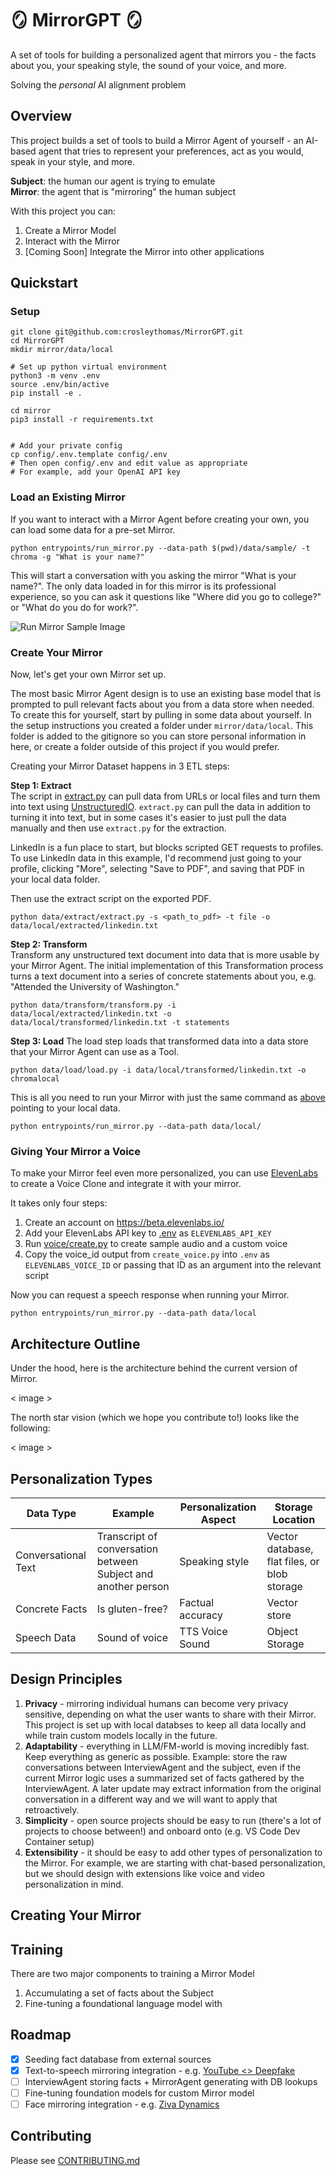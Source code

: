 # 🪞 MirrorGPT 🪞
A set of tools for building a personalized agent that mirrors you - the facts about you, your speaking style, the sound of your voice, and more.

Solving the *personal* AI alignment problem

## Overview 
This project builds a set of tools to build a Mirror Agent of yourself - an AI-based agent that tries to represent your preferences, act as you would, speak in your style, and more.


**Subject**: the human our agent is trying to emulate <br>
**Mirror**: the agent that is "mirroring" the human subject

With this project you can:
1. Create a Mirror Model
2. Interact with the Mirror
3. [Coming Soon] Integrate the Mirror into other applications

## Quickstart

### Setup

```
git clone git@github.com:crosleythomas/MirrorGPT.git
cd MirrorGPT
mkdir mirror/data/local

# Set up python virtual environment
python3 -m venv .env
source .env/bin/active
pip install -e .

cd mirror
pip3 install -r requirements.txt


# Add your private config
cp config/.env.template config/.env
# Then open config/.env and edit value as appropriate
# For example, add your OpenAI API key
```

### Load an Existing Mirror
If you want to interact with a Mirror Agent before creating your own, you can load some data for a pre-set Mirror.

```
python entrypoints/run_mirror.py --data-path $(pwd)/data/sample/ -t chroma -g "What is your name?"
```

This will start a conversation with you asking the mirror "What is your name?". The only data loaded in for this mirror is its professional experience, so you can ask it questions like "Where did you go to college?" or "What do you do for work?".

![Run Mirror Sample Image](assets/run_mirror_sample.png)

### Create Your Mirror
Now, let's get your own Mirror set up.

The most basic Mirror Agent design is to use an existing base model that is prompted to pull relevant facts about you from a data store when needed. To create this for yourself, start by pulling in some data about yourself. In the setup instructions you created a folder under `mirror/data/local`. This folder is added to the gitignore so you can store personal information in here, or create a folder outside of this project if you would prefer.

Creating your Mirror Dataset happens in 3 ETL steps:

<b>Step 1: Extract</b><br>
The script in [extract.py](mirror/data/extract/extract.py) can pull data from URLs or local files and turn them into text using [UnstructuredIO](https://github.com/Unstructured-IO/unstructured). `extract.py` can pull the data in addition to turning it into text, but in some cases it's easier to just pull the data manually and then use `extract.py` for the extraction.

LinkedIn is a fun place to start, but blocks scripted GET requests to profiles. To use LinkedIn data in this example, I'd recommend just going to your profile, clicking "More", selecting "Save to PDF", and saving that PDF in your local data folder.

Then use the extract script on the exported PDF.
```
python data/extract/extract.py -s <path_to_pdf> -t file -o data/local/extracted/linkedin.txt
```

<b>Step 2: Transform</b><br>
Transform any unstructured text document into data that is more usable by your Mirror Agent. The initial implementation of this Transformation process turns a text document into a series of concrete statements about you, e.g. "Attended the University of Washington."
```
python data/transform/transform.py -i data/local/extracted/linkedin.txt -o data/local/transformed/linkedin.txt -t statements
```

<b>Step 3: Load</b>
The load step loads that transformed data into a data store that your Mirror Agent can use as a Tool.
```
python data/load/load.py -i data/local/transformed/linkedin.txt -o chromalocal
```

This is all you need to run your Mirror with just the same command as [above](#load-an-existing-mirror) pointing to your local data.
```
python entrypoints/run_mirror.py --data-path data/local/
```

### Giving Your Mirror a Voice
To make your Mirror feel even more personalized, you can use [ElevenLabs](https://beta.elevenlabs.io/) to create a Voice Clone and integrate it with your mirror.

It takes only four steps:
1. Create an account on https://beta.elevenlabs.io/ 
2. Add your ElevenLabs API key to [.env](config/.env) as `ELEVENLABS_API_KEY`
3. Run [voice/create.py](voice/create_voice.py) to create sample audio and a custom voice
4. Copy the voice_id output from `create_voice.py` into `.env` as `ELEVENLABS_VOICE_ID` or passing that ID as an argument into the relevant script

Now you can request a speech response when running your Mirror.
```
python entrypoints/run_mirror.py --data-path data/local 
```

## Architecture Outline
Under the hood, here is the architecture behind the current version of Mirror.

< image >

The north star vision (which we hope you contribute to!) looks like the following:

< image >

## Personalization Types

| Data Type | Example | Personalization Aspect | Storage Location |
|-------------|---------|------------------------|------------------|
|Conversational Text|Transcript of conversation between Subject and another person|Speaking style |Vector database, flat files, or blob storage|
|Concrete Facts|Is gluten-free?|Factual accuracy|Vector store|
|Speech Data|Sound of voice|TTS Voice Sound|Object Storage|

## Design Principles
1. **Privacy** - mirroring individual humans can become very privacy sensitive, depending on what the user wants to share with their Mirror. This project is set up with local databses to keep all data locally and while train custom models locally in the future.
2. **Adaptability** - everything in LLM/FM-world is moving incredibly fast. Keep everything as generic as possible. Example: store the raw conversations between InterviewAgent and the subject, even if the current Mirror logic uses a summarized set of facts gathered by the InterviewAgent. A later update may extract information from the original conversation in a different way and we will want to apply that retroactively.
3. **Simplicity** - open source projects should be easy to run (there's a lot of projects to choose between!) and onboard onto (e.g. VS Code Dev Container setup)
4. **Extensibility** - it should be easy to add other types of personalization to the Mirror. For example, we are starting with chat-based personalization, but we should design with extensions like voice and video personalization in mind.

## Creating Your Mirror

## Training
There are two major components to training a Mirror Model
1. Accumulating a set of facts about the Subject
2. Fine-tuning a foundational language model with 

## Roadmap
- [X] Seeding fact database from external sources
- [X] Text-to-speech mirroring integration - e.g. [YouTube <> Deepfake](https://twitter.com/aleemrehmtulla/status/1644728115032207367)
- [ ] InterviewAgent storing facts + MirrorAgent generating with DB lookups
- [ ] Fine-tuning foundation models for custom Mirror model
- [ ] Face mirroring integration - e.g. [Ziva Dynamics](https://zivadynamics.com/)

## Contributing
Please see [CONTRIBUTING.md](CONTRIBUTING.md)
